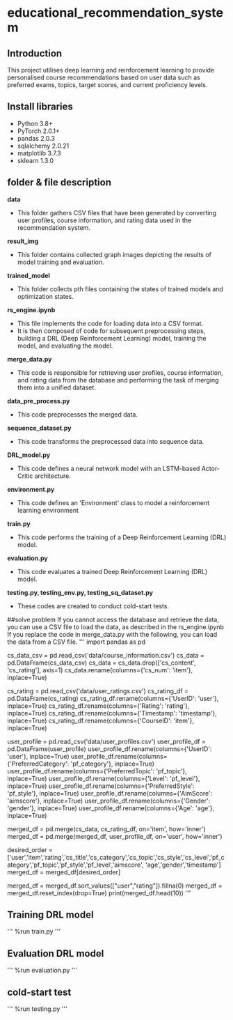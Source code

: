 # educational_recommendation_system

## Introduction
This project utilises deep learning and reinforcement learning to provide personalised course recommendations based on user data such as preferred exams, topics, target scores, and current proficiency levels.

## Install libraries
* Python 3.8+
* PyTorch 2.0.1+
* pandas 2.0.3
* sqlalchemy 2.0.21
* matplotlib 3.7.3
* sklearn 1.3.0

## folder & file description
**data**
- This folder gathers CSV files that have been generated by converting user profiles, course information, and rating data used in the recommendation system.

**result_img**
- This folder contains collected graph images depicting the results of model training and evaluation.

**trained_model**
- This folder collects pth files containing the states of trained models and optimization states.

**rs_engine.ipynb**
- This file implements the code for loading data into a CSV format.
- It is then composed of code for subsequent preprocessing steps, building a DRL (Deep Reinforcement Learning) model, training the model, and evaluating the model.

**merge_data.py**
- This code is responsible for retrieving user profiles, course information, and rating data from the database and performing the task of merging them into a unified dataset.

**data_pre_process.py**
- This code preprocesses the merged data.

**sequence_dataset.py**
- This code transforms the preprocessed data into sequence data.

**DRL_model.py**
- This code defines a neural network model with an LSTM-based Actor-Critic architecture.

**environment.py**
- This code defines an 'Environment' class to model a reinforcement learning environment

**train.py**
- This code performs the training of a Deep Reinforcement Learning (DRL) model.

**evaluation.py**
- This code evaluates a trained Deep Reinforcement Learning (DRL) model.

**testing.py, testing_env.py, testing_sq_dataset.py**
- These codes are created to conduct cold-start tests.

##solve problem
If you cannot access the database and retrieve the data, you can use a CSV file to load the data, as described in the rs_engine.ipynb
If you replace the code in merge_data.py with the following, you can load the data from a CSV file.
'''
import pandas as pd

cs_data_csv = pd.read_csv('data/course_information.csv')
cs_data = pd.DataFrame(cs_data_csv)
cs_data = cs_data.drop(['cs_content', 'cs_rating'], axis=1)
cs_data.rename(columns={'cs_num': 'item'}, inplace=True)

cs_rating = pd.read_csv('data/user_ratings.csv')
cs_rating_df = pd.DataFrame(cs_rating)
cs_rating_df.rename(columns={'UserID': 'user'}, inplace=True)
cs_rating_df.rename(columns={'Rating': 'rating'}, inplace=True)
cs_rating_df.rename(columns={'Timestamp': 'timestamp'}, inplace=True)
cs_rating_df.rename(columns={'CourseID': 'item'}, inplace=True)

user_profile = pd.read_csv('data/user_profiles.csv')
user_profile_df = pd.DataFrame(user_profile)
user_profile_df.rename(columns={'UserID': 'user'}, inplace=True)
user_profile_df.rename(columns={'PreferredCategory': 'pf_category'}, inplace=True)
user_profile_df.rename(columns={'PreferredTopic': 'pf_topic'}, inplace=True)
user_profile_df.rename(columns={'Level': 'pf_level'}, inplace=True)
user_profile_df.rename(columns={'PreferredStyle': 'pf_style'}, inplace=True)
user_profile_df.rename(columns={'AimScore': 'aimscore'}, inplace=True)
user_profile_df.rename(columns={'Gender': 'gender'}, inplace=True)
user_profile_df.rename(columns={'Age': 'age'}, inplace=True)

merged_df = pd.merge(cs_data, cs_rating_df, on='item', how='inner')
merged_df = pd.merge(merged_df, user_profile_df, on='user', how='inner')

desired_order = ['user','item','rating','cs_title','cs_category','cs_topic','cs_style','cs_level','pf_category','pf_topic','pf_style','pf_level','aimscore', 'age','gender','timestamp']
merged_df = merged_df[desired_order]

merged_df = merged_df.sort_values(["user","rating"]).fillna(0)
merged_df = merged_df.reset_index(drop=True)
print(merged_df.head(10))
'''

## Training DRL model
'''
%run train.py
'''

## Evaluation DRL model
'''
%run evaluation.py
'''

## cold-start test
'''
%run testing.py
'''
